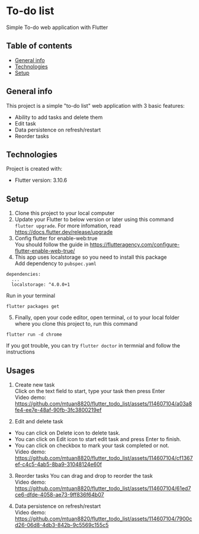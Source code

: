 # To-do list

Simple To-do web application with Flutter

## Table of contents
* [General info](#general-info)
* [Technologies](#technologies)
* [Setup](#setup)
## General info
This project is a simple "to-do list" web application with 3 basic features:
* Ability to add tasks and delete them
* Edit task
* Data persistence on refresh/restart
* Reorder tasks
## Technologies
Project is created with:
* Flutter version: 3.10.6
## Setup
1. Clone this project to your local computer
2. Update your Flutter to below version or later using this command `flutter upgrade`.
For more infomation, read https://docs.flutter.dev/release/upgrade
3. Config flutter for enable-web:true <br />
You should follow the guide in https://flutteragency.com/configure-flutter-enable-web-true/
4. This app uses localstorage so you need to install this package <br />
Add dependency to `pubspec.yaml` <br />
```
dependencies:
  ...
  localstorage: ^4.0.0+1
```
Run in your terminal <br />
```
flutter packages get
```

5. Finally, open your code editor, open terminal, `cd` to your local folder where you clone this project to, run this command <br />
```
flutter run -d chrome
```
If you got trouble, you can try `flutter doctor` in termnial and follow the instructions

## Usages
1. Create new task <br />
Click on the text field to start, type your task then press Enter<br />
Video demo:<br />
https://github.com/mtuan8820/flutter_todo_list/assets/114607104/a03a8fe4-ee7e-48af-90fb-3fc3800219ef



2. Edit and delete task <br />
* You can click on Delete icon to delete task.
* You can click on Edit icon to start edit task and press Enter to finish.
* You can click on checkbox to mark your task completed or not.
<br /> Video demo:<br />
https://github.com/mtuan8820/flutter_todo_list/assets/114607104/cf1367ef-c4c5-4ab5-8ba9-31048124e60f

3. Reorder tasks
You can drag and drop to reorder the task
<br />Video demo:<br />
https://github.com/mtuan8820/flutter_todo_list/assets/114607104/61ed7ce6-dfde-4058-ae73-9ff836f64b07

4. Data persistence on refresh/restart 
<br />Video demo:<br />
https://github.com/mtuan8820/flutter_todo_list/assets/114607104/7900cd26-06d8-4db3-842b-9c5569c155c5



















